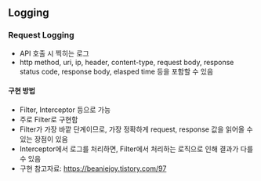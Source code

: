 ## Logging

### Request Logging

- API 호출 시 찍히는 로그
- http method, uri, ip, header, content-type, request body, response status code, response body, elasped time 등을 포함할 수 있음

#### 구현 방법

- Filter, Interceptor 등으로 가능
- 주로 Filter로 구현함
- Filter가 가장 바깥 단계이므로, 가장 정확하게 request, response 값을 읽어올 수 있는 장점이 있음
- Interceptor에서 로그를 처리하면, Filter에서 처리하는 로직으로 인해 결과가 다를 수 있음
- 구현 참고자료: https://beaniejoy.tistory.com/97
